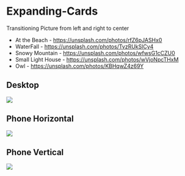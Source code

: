 # Expanding-Cards
Transitioning Picture from left and right to center

* At the Beach - https://unsplash.com/photos/rfZ6pJASHx0
* WaterFall - https://unsplash.com/photos/TvzRUkSlCy4
* Snowy Mountain - https://unsplash.com/photos/wfwsG1cCZU0
* Small Light House - https://unsplash.com/photos/wVjoNpcTHxM
* Owl - https://unsplash.com/photos/KBHqwZ4z69Y

## Desktop
![](https://media.giphy.com/media/mkDgwshjX0pp3aebqv/giphy.gif)


## Phone Horizontal
![](https://media.giphy.com/media/fghITPKdcPmY3xOwTU/giphy.gif)

## Phone Vertical
![](https://media.giphy.com/media/ZGlaTXSi6rmKprp9Rm/giphy.gif)

